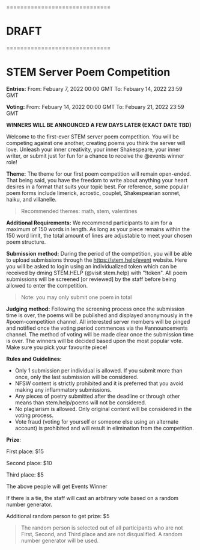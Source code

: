 ==============================

# DRAFT

==============================

# STEM Server Poem Competition

**Entries:** 
From: Febuary 7, 2022 00:00 GMT 
To:   Febuary 14, 2022 23:59 GMT 

**Voting:** 
From: Febuary 14, 2022 00:00 GMT 
To:   Febuary 21, 2022 23:59 GMT

**WINNERS WILL BE ANNOUNCED A FEW DAYS LATER (EXACT DATE TBD)**

Welcome to the first-ever STEM server poem competition. You will be competing against one another, creating poems you think the server will love. Unleash your inner creativity, your inner Shakespeare, your inner writer, or submit just for fun for a chance to receive the @events winner role! 

__Theme:__ The theme for our first poem competition will remain open-ended. That being said, you have the freedom to write about anything your heart desires in a format that suits your topic best. For reference, some popular poem forms include limerick, acrostic, couplet, Shakespearian sonnet, haiku, and villanelle.

> Recommended themes: math, stem, valentines

__Additional Requirements:__ We recommend participants to aim for a maximum of 150 words in length. As long as your piece remains within the 150 word limit, the total amount of lines are adjustable to meet your chosen poem structure.

__Submission method:__ During the period of the competition, you will be able to upload submissions through the https://stem.help/event website. Here you will be asked to login using an individualized token which can be received by dming STEM.HELP (@visit stem.help) with "!token". All poem submissions will be screened [or reviewed] by the staff before being allowed to enter the competition.

> Note: you may only submit one poem in total

__Judging method:__ Following the screening process once the submission time is over, the poems will be published and displayed anonymously in the #poem-competition channel. All interested server members will be pinged and notified once the voting period commences via the #announcements channel. The method of voting will be made clear once the submission time is over. The winners will be decided based upon the most popular vote. Make sure you pick your favourite piece!

__Rules and Guidelines:__ 
- Only 1 submission per individual is allowed. If you submit more than once, only the last submission will be considered. 
- NFSW content is strictly prohibited and it is preferred that you avoid making any inflammatory submissions.
- Any pieces of poetry submitted after the deadline or through other means than stem.help/poems will not be considered.
- No plagiarism is allowed. Only original content will be considered in the voting process.
- Vote fraud (voting for yourself or someone else using an alternate account) is prohibited and will result in elimination from the competition.

__Prize__:

First place: $15

Second place: $10

Third place: $5

The above people will get Events Winner

If there is a tie, the staff will cast an arbitrary vote based on a random number generator.

Additional random person to get prize: $5

> The random person is selected out of all participants who are not First, Second, and Third place and are not disqualified. A random number generator will be used.


